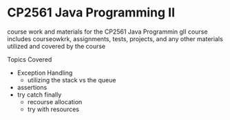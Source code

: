 # CP2561 Java Programming II
course work and materials for the CP2561 Java Programmin gII course
includes courseowkrk, assignments, tests, projects, and any other materials utilized and covered by the course

Topics Covered
- Exception Handling 
  - utilizing the stack vs the queue
- assertions
- try catch finally
  - recourse allocation
  - try with resources